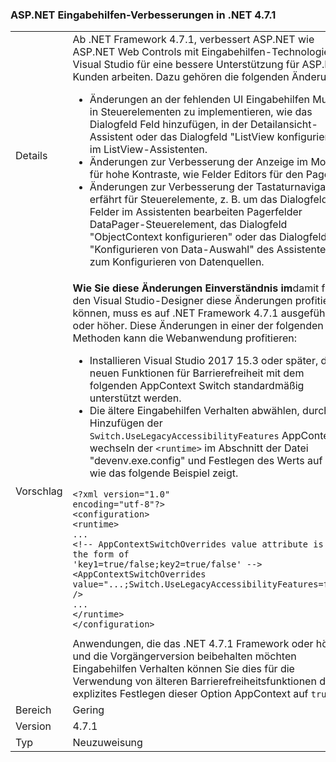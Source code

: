 ### <a name="aspnet-accessibility-improvements-in-net-471"></a>ASP.NET Eingabehilfen-Verbesserungen in .NET 4.7.1

|   |   |
|---|---|
|Details|Ab .NET Framework 4.7.1, verbessert ASP.NET wie ASP.NET Web Controls mit Eingabehilfen-Technologie in Visual Studio für eine bessere Unterstützung für ASP.NET Kunden arbeiten.  Dazu gehören die folgenden Änderungen:<ul><li>Änderungen an der fehlenden UI Eingabehilfen Muster in Steuerelementen zu implementieren, wie das Dialogfeld Feld hinzufügen, in der Detailansicht-Assistent oder das Dialogfeld "ListView konfigurieren" im ListView-Assistenten.</li><li>Änderungen zur Verbesserung der Anzeige im Modus für hohe Kontraste, wie Felder Editors für den Pager.</li><li>Änderungen zur Verbesserung der Tastaturnavigation erfährt für Steuerelemente, z. B. um das Dialogfeld Felder im Assistenten bearbeiten Pagerfelder DataPager-Steuerelement, das Dialogfeld "ObjectContext konfigurieren" oder das Dialogfeld "Konfigurieren von Data-Auswahl" des Assistenten zum Konfigurieren von Datenquellen.</li></ul>|
|Vorschlag|<strong>Wie Sie diese Änderungen Einverständnis im</strong>damit für den Visual Studio-Designer diese Änderungen profitieren können, muss es auf .NET Framework 4.7.1 ausgeführt oder höher. Diese Änderungen in einer der folgenden Methoden kann die Webanwendung profitieren:<ul><li>Installieren Visual Studio 2017 15.3 oder später, die die neuen Funktionen für Barrierefreiheit mit dem folgenden AppContext Switch standardmäßig unterstützt werden.</li><li>Die ältere Eingabehilfen Verhalten abwählen, durch Hinzufügen der <code>Switch.UseLegacyAccessibilityFeatures</code> AppContext zu wechseln der <code>&lt;runtime&gt;</code> im Abschnitt der Datei "devenv.exe.config" und Festlegen des Werts auf <code>false</code>, wie das folgende Beispiel zeigt.</li></ul><pre><code class="language-xml">&lt;?xml version=&quot;1.0&quot; encoding=&quot;utf-8&quot;?&gt;&#13;&#10;&lt;configuration&gt;&#13;&#10;&lt;runtime&gt;&#13;&#10;...&#13;&#10;&lt;!-- AppContextSwitchOverrides value attribute is in the form of &#39;key1=true/false;key2=true/false&#39;  --&gt;&#13;&#10;&lt;AppContextSwitchOverrides value=&quot;...;Switch.UseLegacyAccessibilityFeatures=false&quot; /&gt;&#13;&#10;...&#13;&#10;&lt;/runtime&gt;&#13;&#10;&lt;/configuration&gt;&#13;&#10;</code></pre>Anwendungen, die das .NET 4.7.1 Framework oder höher und die Vorgängerversion beibehalten möchten Eingabehilfen Verhalten können Sie dies für die Verwendung von älteren Barrierefreiheitsfunktionen durch explizites Festlegen dieser Option AppContext auf <code>true</code>.|
|Bereich|Gering|
|Version|4.7.1|
|Typ|Neuzuweisung|

